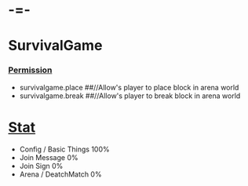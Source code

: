 # -=-
# SurvivalGame

### [Permission](https://github.com/AndreTheGamer/SurvivalGame/)
  - survivalgame.place  ##//Allow's player to place block in arena world
  - survivalgame.break  ##//Allow's player to break block in arena world


# [Stat](https://github.com/AndreTheGamer/SurvivalGame/)

- Config / Basic Things 100%
- Join Message 0%
- Join Sign 0%
- Arena / DeatchMatch 0%
